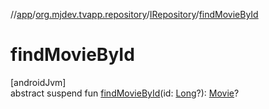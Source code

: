 //[app](../../../index.md)/[org.mjdev.tvapp.repository](../index.md)/[IRepository](index.md)/[findMovieById](find-movie-by-id.md)

# findMovieById

[androidJvm]\
abstract suspend fun [findMovieById](find-movie-by-id.md)(id: [Long](https://kotlinlang.org/api/latest/jvm/stdlib/kotlin/-long/index.html)?): [Movie](../../org.mjdev.tvapp.data/-movie/index.md)?

